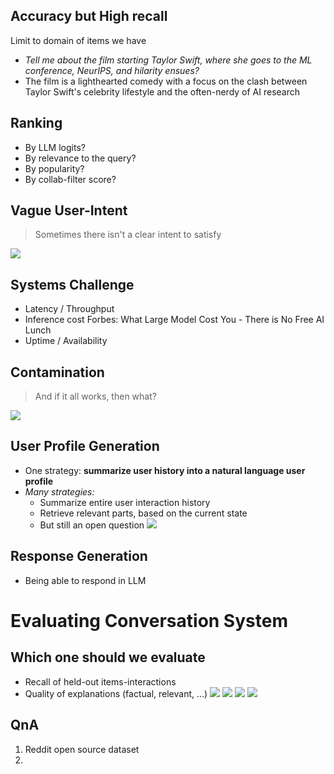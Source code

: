 ## Accuracy but High recall
Limit to domain of items we have
- *Tell me about the film starting Taylor Swift, where she goes to the ML conference, NeurIPS, and hilarity ensues?*
- The film is a lighthearted comedy with a focus on the clash between Taylor Swift's celebrity lifestyle and the often-nerdy of AI research 

## Ranking
- By LLM logits?
- By relevance to the query?
- By popularity?
- By collab-filter score?

## Vague User-Intent
> Sometimes there isn't a clear intent to satisfy

![](IMG_8124.jpg)

## Systems Challenge
- Latency / Throughput
- Inference cost
	Forbes: What Large Model Cost You - There is No Free AI Lunch
- Uptime / Availability

## Contamination
> And if it all works, then what?

![](IMG_8125.jpg)

## User Profile Generation
- One strategy: **summarize user history into a natural language user profile**
- *Many strategies:*
	- Summarize entire user interaction history
	- Retrieve relevant parts, based on the current state
	- But still an open question
![](IMG_8126.jpg)
## Response Generation
- Being able to respond in LLM


# Evaluating Conversation System
## Which one should we evaluate
- Recall of held-out items-interactions
- Quality of explanations (factual, relevant, ...)
![](IMG_8130.jpg)
![](IMG_8132.jpg)
![](IMG_8133.jpg)
![](IMG_8135.jpg)

## QnA
1. Reddit open source dataset
2. 
